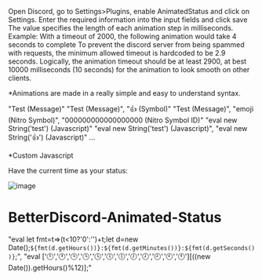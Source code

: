 Open Discord, go to Settings>Plugins, enable AnimatedStatus and click on Settings.
Enter the required information into the input fields and click save
The value specifies the length of each animation step in milliseconds. Example: With a timeout of 2000, the following animation would take 4 seconds to complete
To prevent the discord server from being spammed with requests, the minimum allowed timeout is hardcoded to be 2.9 seconds.
Logically, the animation timeout should be at least 2900, at best 10000 milliseconds (10 seconds) for the animation to look smooth on other clients.

*Animations are made in a really simple and easy to understand syntax.

"Test (Message)"
"Test (Message)", "👍 (Symbol)"
"Test (Message)", "emoji (Nitro Symbol)", "000000000000000000 (Nitro Symbol ID)"
"eval new String('test') (Javascript)"
"eval new String('test') (Javascript)", "eval new String('👍') (Javascript)"
...

*Custom Javascript

Have the current time as your status:

![image](https://user-images.githubusercontent.com/81039439/118372436-7ad7de00-b5a9-11eb-9902-21ae022edfe4.png)


# BetterDiscord-Animated-Status
"eval let fmt=t=>(t&lt;10?'0':'')+t;let d=new Date();`${fmt(d.getHours())}:${fmt(d.getMinutes())}:${fmt(d.getSeconds())}`;", "eval ['🕛','🕐','🕑','🕒','🕓','🕔','🕕','🕖','🕗','🕘','🕙','🕚'][((new Date()).getHours()%12)];"
